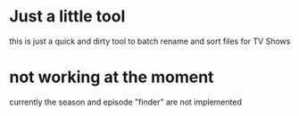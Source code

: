 # Just a little tool

this is just a quick and dirty tool to batch rename and sort files for TV Shows

# not working at the moment

currently the season and episode "finder" are not implemented
